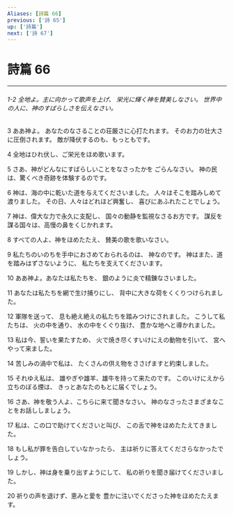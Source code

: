 ```yaml
---
Aliases: [詩篇 66]
previous: ['詩 65']
up: ['詩篇']
next: ['詩 67']
---
```

# 詩篇 66

***
###### 1-2 全地よ。主に向かって歌声を上げ、 栄光に輝く神を賛美しなさい。 世界中の人に、神のすばらしさを伝えなさい。 



3 
ああ神よ。 あなたのなさることの荘厳さに心打たれます。 そのお力の壮大さに圧倒されます。 敵が降伏するのも、もっともです。 



4 
全地はひれ伏し、ご栄光をほめ歌います。 



5 
さあ、神がどんなにすばらしいことをなさったかを ごらんなさい。 神の民は、驚くべき奇跡を体験するのです。 



6 
神は、海の中に乾いた道を与えてくださいました。 人々はそこを踏みしめて渡りました。 その日、人々はどれほど興奮し、 喜びにあふれたことでしょう。 



7 
神は、偉大な力で永久に支配し、 国々の動静を監視なさるお方です。 謀反を謀る国々は、高慢の鼻をくじかれます。 



8 
すべての人よ、神をほめたたえ、 賛美の歌を歌いなさい。 



9 
私たちのいのちを手中におさめておられるのは、 神なのです。 神はまた、道を踏みはずさないように、 私たちを支えてくださいます。 



10 
ああ神よ。あなたは私たちを、 銀のように炎で精錬なさいました。 



11 
あなたは私たちを網で生け捕りにし、 背中に大きな荷をくくりつけられました。 



12 
軍隊を送って、 息も絶え絶えの私たちを踏みつけにされました。 こうして私たちは、 火の中を通り、 水の中をくぐり抜け、 豊かな地へと導かれました。 



13 
私は今、誓いを果たすため、 火で焼き尽くすいけにえの動物を引いて、 宮へやって来ました。 



14 
苦しみの渦中で私は、 たくさんの供え物をささげますと約束しました。 



15 
それゆえ私は、 雄やぎや雄羊、雄牛を持って来たのです。 このいけにえから立ちのぼる煙は、 きっとあなたのもとに届くでしょう。 



16 
さあ、神を敬う人よ、こちらに来て聞きなさい。 神のなさったさまざまなことをお話ししましょう。 



17 
私は、この口で助けてくださいと叫び、 この舌で神をほめたたえてきました。 



18 
もし私が罪を告白していなかったら、 主は祈りに答えてくださらなかったでしょう。 



19 
しかし、神は身を乗り出すようにして、 私の祈りを聞き届けてくださいました。 



20 
祈りの声を退けず、恵みと愛を 豊かに注いでくださった神をほめたたえます。
